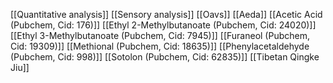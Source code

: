 [[Quantitative analysis]]
[[Sensory analysis]]
[[Oavs]]
[[Aeda]]
[[Acetic Acid (Pubchem, Cid: 176)]]
[[Ethyl 2-Methylbutanoate (Pubchem, Cid: 24020)]]
[[Ethyl 3-Methylbutanoate (Pubchem, Cid: 7945)]]
[[Furaneol (Pubchem, Cid: 19309)]]
[[Methional (Pubchem, Cid: 18635)]]
[[Phenylacetaldehyde (Pubchem, Cid: 998)]]
[[Sotolon (Pubchem, Cid: 62835)]]
[[Tibetan Qingke Jiu]]
